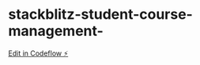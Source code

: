 # stackblitz-student-course-management-

[Edit in Codeflow ⚡️](https://stackblitz.com/~/github.com/edwine-nyakundi/stackblitz-student-course-management-)